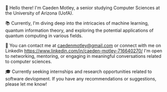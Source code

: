 👋 Hello there! I'm Caeden Motley, a senior studying Computer Sciences at the University of Arizona (UofA). 
   

📚 Currently, I'm diving deep into the intricacies of machine learning, quantum information theory, and exploring the potential applications of quantum computing in various fields.

📧 You can contact me at caedenmotley@gmail.com or connect with me on LinkedIn https://www.linkedin.com/in/caeden-motley-716640270/
     I'm open to networking, mentoring, or engaging in meaningful conversations related to computer sciences.

🎓 Currently seeking internships and research opportunities related to software devlopment. If you have any recommendations or suggestions, please let me know!


<!---
CaedenMotley/CaedenMotley is a ✨ special ✨ repository because its `README.md` (this file) appears on your GitHub profile.
You can click the Preview link to take a look at your changes.
--->
